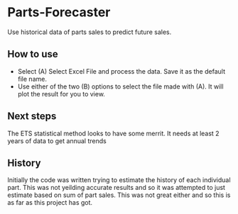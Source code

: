 # Parts-Forecaster
Use historical data of parts sales to predict future sales.

## How to use
* Select (A) Select Excel File and process the data. Save it as the default file name.
* Use either of the two (B) options to select the file made with (A). It will plot the result for you to view.

## Next steps
The ETS statistical method looks to have some merrit. It needs at least 2 years of data to get annual trends

## History
Initially the code was written trying to estimate the history of each individual part. This was not yeilding accurate results and so it was attempted to just estimate based on sum of part sales. This was not great either and so this is as far as this project has got.
